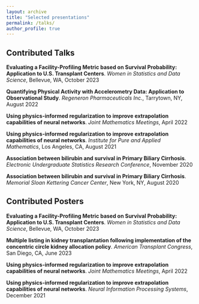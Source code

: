 ```yaml
---
layout: archive
title: "Selected presentations"
permalink: /talks/
author_profile: true
---
```


Contributed Talks
---	

**Evaluating a Facility-Profiling Metric based on Survival Probability: Application to U.S. Transplant Centers**. 
_Women in Statistics and Data Science_, Bellevue, WA, October 2023

**Quantifying Physical Activity with Accelerometry Data: Application to Observational Study**. 
_Regeneron Pharmaceuticals Inc._, Tarrytown, NY, August 2022

**Using physics-informed regularization to improve extrapolation capabilities of neural networks**. 
_Joint Mathematics Meetings_, April 2022

**Using physics-informed regularization to improve extrapolation capabilities of neural networks**. 
_Institute for Pure and Applied Mathematics_, Los Angeles, CA, August 2021

**Association between bilirubin and survival in Primary Biliary Cirrhosis**. 
_Electronic Undergraduate Statistics Research Conference_, November 2020

**Association between bilirubin and survival in Primary Biliary Cirrhosis**. 
_Memorial Sloan Kettering Cancer Center_, New York, NY, August 2020

Contributed Posters
---	

**Evaluating a Facility-Profiling Metric based on Survival Probability: Application to U.S. Transplant Centers**. 
_Women in Statistics and Data Science_, Bellevue, WA, October 2023

**Multiple listing in kidney transplantation following implementation of the concentric circle kidney allocation policy**. 
_American Transplant Congress_, San Diego, CA, June 2023

**Using physics-informed regularization to improve extrapolation capabilities of neural networks**. 
_Joint Mathematics Meetings_, April 2022

**Using physics-informed regularization to improve extrapolation capabilities of neural networks**. 
_Neural Information Processing Systems_, December 2021

